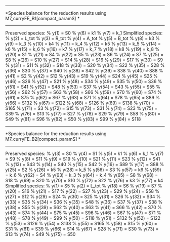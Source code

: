 ********************************************************************************
*Species balance for the reduction results using M7_curryFE_B1[compact_paramS] *       
********************************************************************************    
Preserved species:
%     y(1) = S0
%     y(6) = k1
%     y(7) = k_1
Simplified species:
%     y(2) = L_tot
%     y(3) = R_tot
%     y(4) = A_tot
%     y(5) = B_tot
%     y(8) = k3
%     y(9) = k_3
%     y(10) = k4
%     y(11) = k_4
%     y(12) = k5
%     y(13) = k_5
%     y(14) = k6
%     y(15) = k_6
%     y(16) = k7
%     y(17) = k_7
%     y(18) = k8
%     y(19) = k_8
%     y(20) = S1
%     y(21) = S4
%     y(22) = S5
%     y(23) = S6
%     y(24) = S7
%     y(25) = S8
%     y(26) = S10
%     y(27) = S14
%     y(28) = S16
%     y(29) = S17
%     y(30) = S9
%     y(31) = S11
%     y(32) = S18
%     y(33) = S20
%     y(34) = S22
%     y(35) = S28
%     y(36) = S30
%     y(37) = S40
%     y(38) = S42
%     y(39) = S38
%     y(40) = S88
%     y(41) = S2
%     y(42) = S12
%     y(43) = S19
%     y(44) = S24
%     y(45) = S25
%     y(46) = S26
%     y(47) = S21
%     y(48) = S34
%     y(49) = S35
%     y(50) = S36
%     y(51) = S41
%     y(52) = S48
%     y(53) = S37
%     y(54) = S43
%     y(55) = S55
%     y(56) = S62
%     y(57) = S63
%     y(58) = S66
%     y(59) = S70
%     y(60) = S74
%     y(61) = S75
%     y(62) = S67
%     y(63) = S71
%     y(64) = S78
%     y(65) = S89
%     y(66) = S132
%     y(67) = S122
%     y(68) = S126
%     y(69) = S138
%     y(70) = S165
%     y(71) = S3
%     y(72) = S15
%     y(73) = S31
%     y(74) = S23
%     y(75) = S39
%     y(76) = S13
%     y(77) = S27
%     y(78) = S29
%     y(79) = S58
%     y(80) = S49
%     y(81) = S96
%     y(82) = S50
%     y(83) = S99
%     y(84) = S118
********************************************************************************
*Species balance for the reduction results using M7_curryFE_B2[compact_paramS] *       
********************************************************************************
Preserved species:
%     y(3) = S0
%     y(4) = S1
%     y(5) = k1
%     y(6) = k_1
%     y(7) = S9
%     y(8) = S11
%     y(9) = S19
%     y(10) = S21
%     y(11) = S23
%     y(12) = S41
%     y(13) = S43
%     y(14) = S40
%     y(15) = S42
%     y(16) = S89
%     y(17) = S88
%     y(25) = S2
%     y(26) = k5
%     y(28) = k_5
%     y(56) = S3
%     y(57) = k6
%     y(59) = k_6
%     y(62) = S4
%     y(63) = k_3
%     y(64) = k_4
%     y(65) = S8
%     y(68) = S18
%     y(69) = S20
%     y(70) = S10
%     y(72) = S22
%     y(76) = k3
%     y(77) = k4
Simplified species:
%     y(1) = S5
%     y(2) = L_tot
%     y(18) = S6
%     y(19) = S7
%     y(20) = S16
%     y(21) = S17
%     y(22) = S27
%     y(23) = S29
%     y(24) = S58
%     y(27) = S12
%     y(29) = S24
%     y(30) = S25
%     y(31) = S26
%     y(32) = S34
%     y(33) = S35
%     y(34) = S36
%     y(35) = S48
%     y(36) = S37
%     y(37) = S38
%     y(38) = S55
%     y(39) = S62
%     y(40) = S63
%     y(41) = S66
%     y(42) = S70
%     y(43) = S74
%     y(44) = S75
%     y(45) = S96
%     y(46) = S67
%     y(47) = S71
%     y(48) = S78
%     y(49) = S99
%     y(50) = S118
%     y(51) = S132
%     y(52) = S122
%     y(53) = S126
%     y(54) = S138
%     y(55) = S165
%     y(58) = S15
%     y(60) = S31
%     y(61) = S39
%     y(66) = S14
%     y(67) = S28
%     y(71) = S30
%     y(73) = S13
%     y(74) = S49
%     y(75) = S50
